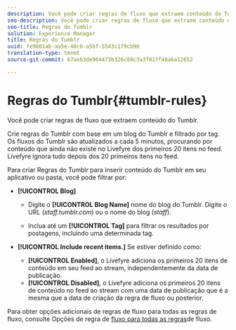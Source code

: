 ```yaml
---
description: Você pode criar regras de fluxo que extraem conteúdo do Tumblr.
seo-description: Você pode criar regras de fluxo que extraem conteúdo do Tumblr.
seo-title: Regras do Tumblr
solution: Experience Manager
title: Regras do Tumblr
uuid: fe9601ab-aa5e-48c6-a5bf-5543c179cb90
translation-type: tm+mt
source-git-commit: 67aeb3de964473b326c88c3a3f81ff48a6a12652

---
```



# Regras do Tumblr{#tumblr-rules}

Você pode criar regras de fluxo que extraem conteúdo do Tumblr.

Crie regras do Tumblr com base em um blog do Tumblr e filtrado por tag. Os fluxos do Tumblr são atualizados a cada 5 minutos, procurando por conteúdo que ainda não existe no Livefyre dos primeiros 20 itens no feed. Livefyre ignora tudo depois dos 20 primeiros itens no feed.

Para criar Regras do Tumblr para inserir conteúdo do Tumblr em seu aplicativo ou pasta, você pode filtrar por:

* **[!UICONTROL Blog]**

   * Digite o **[!UICONTROL Blog Name]** nome do blog do Tumblr. Digite o URL (*staff.tumblr.com*) ou o nome do blog (*staff*).

   * Inclua até um **[!UICONTROL Tag]** para filtrar os resultados por postagens, incluindo uma determinada tag.

* **[!UICONTROL Include recent items.]** Se estiver definido como:

   * **[!UICONTROL Enabled]**, o Livefyre adiciona os primeiros 20 itens de conteúdo em seu feed ao stream, independentemente da data de publicação.
   * **[!UICONTROL Disabled]**, o Livefyre adiciona os primeiros 20 itens de conteúdo no feed ao stream com uma data de publicação que é a mesma que a data de criação da regra de fluxo ou posterior.

Para obter opções adicionais de regras de fluxo para todas as regras de fluxo, consulte Opções de regra de [fluxo para todas as regras](../c-streams/c-stream-rule-options-for-all-stream-rules.md#c_stream_rule_options_for_all_stream_rules)de fluxo.

